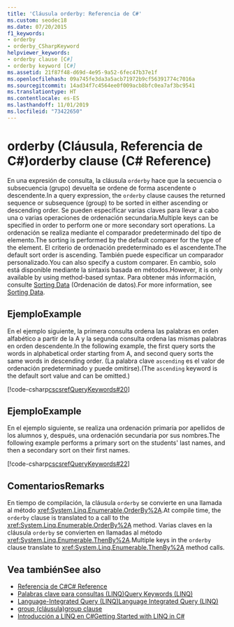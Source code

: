 ```yaml
---
title: 'Cláusula orderby: Referencia de C#'
ms.custom: seodec18
ms.date: 07/20/2015
f1_keywords:
- orderby
- orderby_CSharpKeyword
helpviewer_keywords:
- orderby clause [C#]
- orderby keyword [C#]
ms.assetid: 21f87f48-d69d-4e95-9a52-6fec47b37e1f
ms.openlocfilehash: 09a745fe3da3a5acb71972b9cf56391774c7016a
ms.sourcegitcommit: 14ad34f7c4564ee0f009acb8bfc0ea7af3bc9541
ms.translationtype: HT
ms.contentlocale: es-ES
ms.lasthandoff: 11/01/2019
ms.locfileid: "73422650"
---
```

# <a name="orderby-clause-c-reference"></a><span data-ttu-id="18551-102">orderby (Cláusula, Referencia de C#)</span><span class="sxs-lookup"><span data-stu-id="18551-102">orderby clause (C# Reference)</span></span>

<span data-ttu-id="18551-103">En una expresión de consulta, la cláusula `orderby` hace que la secuencia o subsecuencia (grupo) devuelta se ordene de forma ascendente o descendente.</span><span class="sxs-lookup"><span data-stu-id="18551-103">In a query expression, the `orderby` clause causes the returned sequence or subsequence (group) to be sorted in either ascending or descending order.</span></span> <span data-ttu-id="18551-104">Se pueden especificar varias claves para llevar a cabo una o varias operaciones de ordenación secundaria.</span><span class="sxs-lookup"><span data-stu-id="18551-104">Multiple keys can be specified in order to perform one or more secondary sort operations.</span></span> <span data-ttu-id="18551-105">La ordenación se realiza mediante el comparador predeterminado del tipo de elemento.</span><span class="sxs-lookup"><span data-stu-id="18551-105">The sorting is performed by the default comparer for the type of the element.</span></span> <span data-ttu-id="18551-106">El criterio de ordenación predeterminado es el ascendente.</span><span class="sxs-lookup"><span data-stu-id="18551-106">The default sort order is ascending.</span></span> <span data-ttu-id="18551-107">También puede especificar un comparador personalizado.</span><span class="sxs-lookup"><span data-stu-id="18551-107">You can also specify a custom comparer.</span></span> <span data-ttu-id="18551-108">En cambio, solo está disponible mediante la sintaxis basada en métodos.</span><span class="sxs-lookup"><span data-stu-id="18551-108">However, it is only available by using method-based syntax.</span></span> <span data-ttu-id="18551-109">Para obtener más información, consulte [Sorting Data](../../programming-guide/concepts/linq/sorting-data.md) (Ordenación de datos).</span><span class="sxs-lookup"><span data-stu-id="18551-109">For more information, see [Sorting Data](../../programming-guide/concepts/linq/sorting-data.md).</span></span>

## <a name="example"></a><span data-ttu-id="18551-110">Ejemplo</span><span class="sxs-lookup"><span data-stu-id="18551-110">Example</span></span>

<span data-ttu-id="18551-111">En el ejemplo siguiente, la primera consulta ordena las palabras en orden alfabético a partir de la A y la segunda consulta ordena las mismas palabras en orden descendente.</span><span class="sxs-lookup"><span data-stu-id="18551-111">In the following example, the first query sorts the words in alphabetical order starting from A, and second query sorts the same words in descending order.</span></span> <span data-ttu-id="18551-112">(La palabra clave `ascending` es el valor de ordenación predeterminado y puede omitirse).</span><span class="sxs-lookup"><span data-stu-id="18551-112">(The `ascending` keyword is the default sort value and can be omitted.)</span></span>

[!code-csharp[cscsrefQueryKeywords#20](~/samples/snippets/csharp/VS_Snippets_VBCSharp/CsCsrefQueryKeywords/CS/Orderby.cs#20)]

## <a name="example"></a><span data-ttu-id="18551-113">Ejemplo</span><span class="sxs-lookup"><span data-stu-id="18551-113">Example</span></span>

<span data-ttu-id="18551-114">En el ejemplo siguiente, se realiza una ordenación primaria por apellidos de los alumnos y, después, una ordenación secundaria por sus nombres.</span><span class="sxs-lookup"><span data-stu-id="18551-114">The following example performs a primary sort on the students' last names, and then a secondary sort on their first names.</span></span>

[!code-csharp[cscsrefQueryKeywords#22](~/samples/snippets/csharp/VS_Snippets_VBCSharp/CsCsrefQueryKeywords/CS/Orderby.cs#22)]

## <a name="remarks"></a><span data-ttu-id="18551-115">Comentarios</span><span class="sxs-lookup"><span data-stu-id="18551-115">Remarks</span></span>

<span data-ttu-id="18551-116">En tiempo de compilación, la cláusula `orderby` se convierte en una llamada al método <xref:System.Linq.Enumerable.OrderBy%2A>.</span><span class="sxs-lookup"><span data-stu-id="18551-116">At compile time, the `orderby` clause is translated to a call to the <xref:System.Linq.Enumerable.OrderBy%2A> method.</span></span> <span data-ttu-id="18551-117">Varias claves en la cláusula `orderby` se convierten en llamadas al método <xref:System.Linq.Enumerable.ThenBy%2A>.</span><span class="sxs-lookup"><span data-stu-id="18551-117">Multiple keys in the `orderby` clause translate to <xref:System.Linq.Enumerable.ThenBy%2A> method calls.</span></span>

## <a name="see-also"></a><span data-ttu-id="18551-118">Vea también</span><span class="sxs-lookup"><span data-stu-id="18551-118">See also</span></span>

- [<span data-ttu-id="18551-119">Referencia de C#</span><span class="sxs-lookup"><span data-stu-id="18551-119">C# Reference</span></span>](../index.md)
- [<span data-ttu-id="18551-120">Palabras clave para consultas (LINQ)</span><span class="sxs-lookup"><span data-stu-id="18551-120">Query Keywords (LINQ)</span></span>](query-keywords.md)
- [<span data-ttu-id="18551-121">Language-Integrated Query (LINQ)</span><span class="sxs-lookup"><span data-stu-id="18551-121">Language Integrated Query (LINQ)</span></span>](../../linq/index.md)
- [<span data-ttu-id="18551-122">group (cláusula)</span><span class="sxs-lookup"><span data-stu-id="18551-122">group clause</span></span>](group-clause.md)
- [<span data-ttu-id="18551-123">Introducción a LINQ en C#</span><span class="sxs-lookup"><span data-stu-id="18551-123">Getting Started with LINQ in C#</span></span>](/dotnet/csharp/programming-guide/concepts/linq/)
